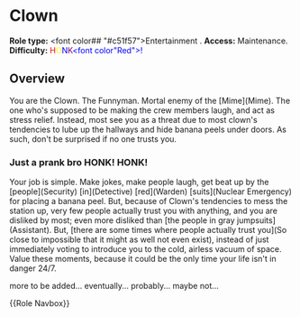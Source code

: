 # Clown
**Role type:** <font color## "#c51f57">Entertainment</font> . **Access:** Maintenance. **Difficulty:** <font color="Red">H</font><font color="Yellow">O</font><font color="Blue">N<font color="Purple">K</font><font color"Red">!</font></font>


## Overview


You are the Clown. The Funnyman. Mortal enemy of the \[Mime](Mime). The one who's supposed to be making the crew members laugh, and act as stress relief. Instead, most see you as a threat due to most clown's tendencies to lube up the hallways and hide banana peels under doors. As such, don't be surprised if no one trusts you.


### Just a prank bro HONK! HONK!


Your job is simple. Make jokes, make people laugh, get beat up by the \[people](Security) \[in](Detective) \[red](Warden) \[suits](Nuclear Emergency) for placing a banana peel. But, because of Clown's tendencies to mess the station up, very few people actually trust you with anything, and you are disliked by most; even more disliked than \[the people in gray jumpsuits](Assistant). But, \[there are some times where people actually trust you](So close to impossible that it might as well not even exist), instead of just immediately voting to introduce you to the cold, airless vacuum of space. Value these moments, because it could be the only time your life isn't in danger 24/7.

more to be added... eventually... probably... maybe not...

{{Role Navbox}}
